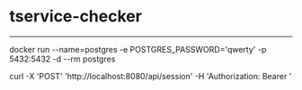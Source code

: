 # **tservice-checker**

---
docker run --name=postgres -e POSTGRES_PASSWORD='qwerty' -p 5432:5432 -d --rm postgres



curl -X 'POST'   'http://localhost:8080/api/session' -H 'Authorization: Bearer '